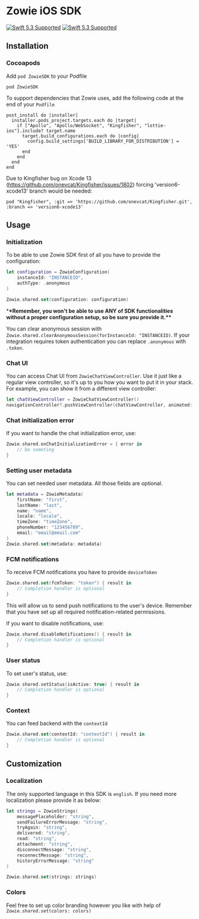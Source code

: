 # Zowie iOS SDK

[![Swift 5.3 Supported](https://img.shields.io/badge/Swift-5.3-green.svg)](https://github.com/apple/swift) [![Swift 5.3 Supported](https://img.shields.io/badge/iOS-11+-orange.svg)](https://apple.com)

## Installation

### Cocoapods

Add `pod ZowieSDK` to your Podfile

```
pod ZowieSDK
```

To support dependencies that Zowie uses, add the following code at the end of your `Podfile`

```
post_install do |installer|
  installer.pods_project.targets.each do |target|
    if ["Apollo", "Apollo/WebSocket", "Kingfisher", "lottie-ios"].include? target.name
      target.build_configurations.each do |config|
        config.build_settings['BUILD_LIBRARY_FOR_DISTRIBUTION'] = 'YES'
      end
    end
  end
end
```

Due to Kingfisher bug on Xcode 13 (https://github.com/onevcat/Kingfisher/issues/1802) forcing 'version6-xcode13' branch would be needed:

```
pod "Kingfisher", :git => 'https://github.com/onevcat/Kingfisher.git', :branch => 'version6-xcode13'
```

## Usage

### Initialization

To be able to use Zowie SDK first of all you have to provide the configuration:

```swift
let configuration = ZowieConfiguration(
    instanceId: "INSTANCEID",
    authType: .anonymous
)

Zowie.shared.set(configuration: configuration)
```

\***\*Remember, you won't be able to use ANY of SDK functionalities without a proper configuration setup, so be sure you provide it.\*\***

You can clear anonymous session with `Zowie.shared.clearAnonymousSession(forInstanceId: "INSTANCEID)`. If your integration requires token authentication you can replace `.anonymous` with `.token`.

### Chat UI

You can access Chat UI from `ZowieChatViewController`. Use it just like a regular view controller, so it's up to you how you want to put it in your stack. For example, you can show it from a different view controller:

```swift
let chatViewController = ZowieChatViewController()
navigationController?.pushViewController(chatViewController, animated: true)
```

### Chat initialization error

If you want to handle the chat initialization error, use:

```swift
Zowie.shared.onChatInitializationError = { error in
    // Do someting
}
```

### Setting user metadata

You can set needed user metadata. All those fields are optional.

```swift
let metadata = ZowieMetadata(
    firstName: "first",
    lastName: "last",
    name: "name",
    locale: "locale",
    timeZone: "timeZone",
    phoneNumber: "123456789",
    email: "email@email.com"
)
Zowie.shared.set(metadata: metadata)
```

### FCM notifications

To receive FCM notifications you have to provide `deviceToken`

```swift
Zowie.shared.set(fcmToken: "token") { result in
    // Completion handler is optional
}
```

This will allow us to send push notifications to the user's device. Remember that you have set up all required notification-related permissions.

If you want to disable notifications, use:

```swift
Zowie.shared.disableNotifications() { result in
    // Completion handler is optional
}
```

### User status

To set user's status, use:

```swift
Zowie.shared.setStatus(isActive: true) { result in
    // Completion handler is optional
}
```

### Context

You can feed backend with the `contextId`

```swift
Zowie.shared.set(contextId: "contextId") { result in
    // Completion handler is optional
}
```

## Customization

### Localization

The only supported language in this SDK is `english`. If you need more localization please provide it as below:

```swift
let strings = ZowieStrings(
    messagePlaceholder: "string",
    sendFailureErrorMessage: "string",
    tryAgain: "string",
    delivered: "string",
    read: "string",
    attachment: "string",
    disconnectMessage: "string",
    reconnectMessage: "string",
    historyErrorMessage: "string"
)

Zowie.shared.set(strings: strings)
```

### Colors

Feel free to set up color branding however you like with help of `Zowie.shared.set(colors: colors)`
